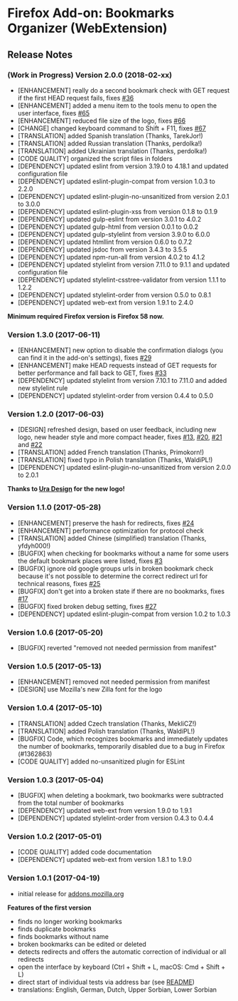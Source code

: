 # Firefox Add-on: Bookmarks Organizer (WebExtension)

## Release Notes

### (Work in Progress) Version 2.0.0 (2018-02-xx)

- [ENHANCEMENT] really do a second bookmark check with GET request if the first HEAD request fails, fixes
  [#36](https://github.com/cadeyrn/bookmarks-organizer/issues/36)
- [ENHANCEMENT] added a menu item to the tools menu to open the user interface, fixes
  [#65](https://github.com/cadeyrn/bookmarks-organizer/issues/65)
- [ENHANCEMENT] reduced file size of the logo, fixes [#66](https://github.com/cadeyrn/bookmarks-organizer/issues/66)
- [CHANGE] changed keyboard command to Shift + F11, fixes
  [#67](https://github.com/cadeyrn/bookmarks-organizer/issues/67)
- [TRANSLATION] added Spanish translation (Thanks, TarekJor!)
- [TRANSLATION] added Russian translation (Thanks, perdolka!)
- [TRANSLATION] added Ukrainian translation (Thanks, perdolka!)
- [CODE QUALITY] organized the script files in folders
- [DEPENDENCY] updated eslint from version 3.19.0 to 4.18.1 and updated configuration file
- [DEPENDENCY] updated eslint-plugin-compat from version 1.0.3 to 2.2.0
- [DEPENDENCY] updated eslint-plugin-no-unsanitized from version 2.0.1 to 3.0.0
- [DEPENDENCY] updated eslint-plugin-xss from version 0.1.8 to 0.1.9
- [DEPENDENCY] updated gulp-eslint from version 3.0.1 to 4.0.2
- [DEPENDENCY] updated gulp-html from version 0.0.1 to 0.0.2
- [DEPENDENCY] updated gulp-stylelint from version 3.9.0 to 6.0.0
- [DEPENDENCY] updated htmllint from version 0.6.0 to 0.7.2
- [DEPENDENCY] updated jsdoc from version 3.4.3 to 3.5.5
- [DEPENDENCY] updated npm-run-all from version 4.0.2 to 4.1.2
- [DEPENDENCY] updated stylelint from version 7.11.0 to 9.1.1 and updated configuration file
- [DEPENDENCY] updated stylelint-csstree-validator from version 1.1.1 to 1.2.2
- [DEPENDENCY] updated stylelint-order from version 0.5.0 to 0.8.1
- [DEPENDENCY] updated web-ext from version 1.9.1 to 2.4.0

**Minimum required Firefox version is Firefox 58 now.**

### Version 1.3.0 (2017-06-11)

- [ENHANCEMENT] new option to disable the confirmation dialogs (you can find it in the add-on's settings), fixes
  [#29](https://github.com/cadeyrn/bookmarks-organizer/issues/29)
- [ENHANCEMENT] make HEAD requests instead of GET requests for better performance and fall back to GET,
  fixes [#33](https://github.com/cadeyrn/bookmarks-organizer/issues/33)
- [DEPENDENCY] updated stylelint from version 7.10.1 to 7.11.0 and added new stylelint rule
- [DEPENDENCY] updated stylelint-order from version 0.4.4 to 0.5.0

### Version 1.2.0 (2017-06-03)

- [DESIGN] refreshed design, based on user feedback, including new logo, new header style and more compact header,
  fixes [#13](https://github.com/cadeyrn/bookmarks-organizer/issues/13),
  [#20](https://github.com/cadeyrn/bookmarks-organizer/issues/20),
  [#21](https://github.com/cadeyrn/bookmarks-organizer/issues/21) and
  [#22](https://github.com/cadeyrn/bookmarks-organizer/issues/22)
- [TRANSLATION] added French translation (Thanks, Primokorn!)
- [TRANSLATION] fixed typo in Polish translation (Thanks, WaldiPL!)
- [DEPENDENCY] updated eslint-plugin-no-unsanitized from version 2.0.0 to 2.0.1

**Thanks to [Ura Design](https://ura.design/) for the new logo!**

### Version 1.1.0 (2017-05-28)

- [ENHANCEMENT] preserve the hash for redirects, fixes [#24](https://github.com/cadeyrn/bookmarks-organizer/issues/24)
- [ENHANCEMENT] performance optimization for protocol check
- [TRANSLATION] added Chinese (simplified) translation (Thanks, yfdyh000!)
- [BUGFIX] when checking for bookmarks without a name for some users the default bookmark places were listed,
  fixes [#3](https://github.com/cadeyrn/bookmarks-organizer/issues/3)
- [BUGFIX] ignore old google groups urls in broken bookmark check because it's not possible to determine the correct
  redirect url for technical reasons, fixes [#25](https://github.com/cadeyrn/bookmarks-organizer/issues/25)
- [BUGFIX] don't get into a broken state if there are no bookmarks, fixes
  [#17](https://github.com/cadeyrn/bookmarks-organizer/issues/17)
- [BUGFIX] fixed broken debug setting, fixes [#27](https://github.com/cadeyrn/bookmarks-organizer/issues/27)
- [DEPENDENCY] updated eslint-plugin-compat from version 1.0.2 to 1.0.3

### Version 1.0.6 (2017-05-20)

- [BUGFIX] reverted "removed not needed permission from manifest"

### Version 1.0.5 (2017-05-13)

- [ENHANCEMENT] removed not needed permission from manifest
- [DESIGN] use Mozilla's new Zilla font for the logo

### Version 1.0.4 (2017-05-10)

- [TRANSLATION] added Czech translation (Thanks, MekliCZ!)
- [TRANSLATION] added Polish translation (Thanks, WaldiPL!)
- [BUGFIX] Code, which recognizes bookmarks and immediately updates the number of bookmarks, temporarily disabled due
  to a bug in Firefox (#1362863)
- [CODE QUALITY] added no-unsanitized plugin for ESLint

### Version 1.0.3 (2017-05-04)

- [BUGFIX] when deleting a bookmark, two bookmarks were subtracted from the total number of bookmarks
- [DEPENDENCY] updated web-ext from version 1.9.0 to 1.9.1
- [DEPENDENCY] updated stylelint-order from version 0.4.3 to 0.4.4

### Version 1.0.2 (2017-05-01)

- [CODE QUALITY] added code documentation
- [DEPENDENCY] updated web-ext from version 1.8.1 to 1.9.0

### Version 1.0.1 (2017-04-19)

- initial release for [addons.mozilla.org](https://addons.mozilla.org/en-US/firefox/addon/bookmarks-organizer/)

**Features of the first version**

- finds no longer working bookmarks
- finds duplicate bookmarks
- finds bookmarks without name
- broken bookmarks can be edited or deleted
- detects redirects and offers the automatic correction of individual or all redirects
- open the interface by keyboard  (Ctrl + Shift + L, macOS: Cmd + Shift + L)
- direct start of individual tests via address bar (see [README](README.md "README"))
- translations: English, German, Dutch, Upper Sorbian, Lower Sorbian
